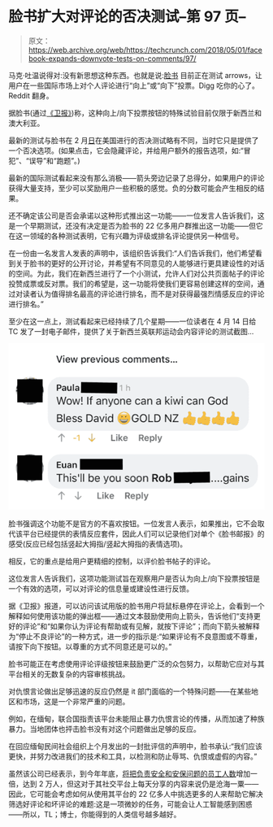 # 脸书扩大对评论的否决测试–第 97 页–

> 原文：<https://web.archive.org/web/https://techcrunch.com/2018/05/01/facebook-expands-downvote-tests-on-comments/97/>

马克·吐温说得对:没有新思想这种东西。也就是说:[脸书](https://web.archive.org/web/20191103200310/https://crunchbase.com/organization/facebook) 目前正在测试 arrows，让用户在一些国际市场上对个人评论进行“向上”或“向下”投票。Digg 吃你的心了。Reddit 翻身。

据脸书(通过[《卫报》](https://web.archive.org/web/20191103200310/https://www.theguardian.com/technology/2018/may/01/facebook-rolls-out-trial-of-dislike-button-for-downvoting-comments))称，这种向上/向下投票按钮的特殊试验目前仅限于新西兰和澳大利亚。

最新的测试与脸书在 2 月[日](https://web.archive.org/web/20191103200310/https://techcrunch.com/2018/02/08/facebook-downvote-button/)在美国进行的否决测试略有不同，当时它只是提供了一个否决选项。(如果点击，它会隐藏评论，并给用户额外的报告选项，如:“冒犯”、“误导”和“跑题”。)

最新的国际测试看起来没有那么消极——箭头旁边记录了总得分，如果用户的评论获得大量支持，至少可以奖励用户一些积极的感觉。负的分数可能会产生相反的结果。

还不确定该公司是否会承诺以这种形式推出这一功能——一位发言人告诉我们，这是一个早期测试，还没有决定是否为脸书的 22 亿多用户群推出这一功能——但它在这一领域的各种测试表明，它有兴趣为评级或排名评论提供另一种信号。

在一份由一名发言人发表的声明中，该组织告诉我们:“人们告诉我们，他们希望看到关于脸书的更好的公开讨论，并希望有不同意见的人能够进行更具建设性的对话的空间。为此，我们在新西兰进行了一个小测试，允许人们对公共页面帖子的评论投赞成票或反对票。我们的希望是，这一功能将使我们更容易创建这样的空间，通过对读者认为值得排名最高的评论进行排名，而不是对获得最强烈情感反应的评论进行排名。”

至少在这一点上，测试看起来已经持续了几个星期——一位读者在 4 月 14 日给 TC 发了一封电子邮件，提供了关于新西兰英联邦运动会内容评论的测试截图…

![](img/23432b517b30402da10b02b8e64ff3db.png)

脸书强调这个功能不是官方的不喜欢按钮。一位发言人表示，如果推出，它不会取代该平台已经提供的表情反应套件，因此人们可以记录他们对单个《脸书邮报》的感受(反应已经包括竖起大拇指/竖起大拇指的表情选项)。

相反，它的重点是给用户更精细的控制，以评价脸书帖子的评论。

这位发言人告诉我们，这项功能测试旨在观察用户是否认为向上/向下投票按钮是一个有效的选项，可以对评论的信息量或建设性进行反馈。

据《卫报》报道，可以访问该试用版的脸书用户将鼠标悬停在评论上，会看到一个解释如何使用该功能的弹出框——通过文本鼓励使用向上箭头，告诉他们“支持更好的评论”和“如果你认为评论有帮助或有见解，就按下评论”；而向下箭头被解释为“停止不良评论”的一种方式，进一步的指示是:“如果评论有不良意图或不尊重，请按下向下按钮。以尊重的方式不同意还是可以的。”

脸书可能正在考虑使用评论评级按钮来鼓励更广泛的众包努力，以帮助它应对与其平台相关的无数复杂的内容审核挑战。

对仇恨言论做出足够迅速的反应仍然是 it 部门面临的一个特殊问题——在某些地区和市场，这是一个非常严重的问题。

例如，在缅甸，联合国指责该平台未能阻止暴力仇恨言论的传播，从而加速了种族暴力。当地团体也抨击脸书没有对这个问题做出足够的反应。

在回应缅甸民间社会组织上个月发出的一封批评信的声明中，脸书承认:“我们应该更快，并努力改进我们的技术和工具，以检测和防止辱骂、仇恨或虚假的内容。”

虽然该公司已经表示，到今年年底，[将把负责安全和安保问题的员工人数](https://web.archive.org/web/20191103200310/https://www.cnbc.com/2017/10/31/facebook-senate-testimony-doubling-security-group-to-20000-in-2018.html)增加一倍，达到 2 万人，但这对于其社交平台上每天分享的内容来说仍是沧海一粟——因此，它可能会考虑如何从使用其平台的 22 亿多人中挑选更多的人来帮助它解决筛选好评论和坏评论的难题:这是一项微妙的任务，可能会让人工智能感到困惑——所以，TL；博士，你能得到的人类信号越多越好。